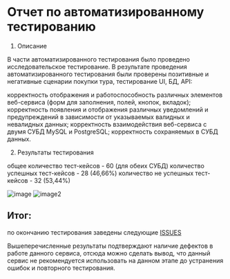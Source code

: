 # **Отчет по автоматизированному тестированию**
1. Описание

В части автоматизированного тестирования было проведено исследовательское тестирование. 
В результате проведения автоматизированного тестирования были проверены позитивные и негативные сценарии покупки тура, тестирование UI, БД, API:

корректность отображения и работоспособность различных элементов веб-сервиса (форм для заполнения, полей, кнопок, вкладок);
корректность появления и отображения различных уведомлений и предупреждений в зависимости от указываемых
валидных и невалидных данных; корректность взаимодействия веб-сервиса с двумя СУБД MySQL и PostgreSQL;
корректность сохраняемых в СУБД данных.

2. Результаты тестирования

общее количество тест-кейсов - 60 (для обеих СУБД)
количество успешных тест-кейсов - 28 (46,66%)
количество не успешных тест-кейсов - 32 (53,44%)

![image](https://github.com/DenisPopov89/Diplom/assets/113454542/c9883a37-809b-4efe-ba7a-6989b3da93f7)
![image2](https://github.com/DenisPopov89/Diplom/assets/113454542/3b33eeaf-56e1-4f31-9df9-41af21871f1e)

## Итог:

по окончанию тестирования заведены следующие [ISSUES](https://github.com/DenisPopov89/Diplom/issues)

Вышеперечисленные результаты подтверждают наличие дефектов в работе данного сервиса, отсюда можно сделать вывод,
что данный сервис не рекомендуется использовать на данном этапе до устранения ошибок и повторного тестирования.
